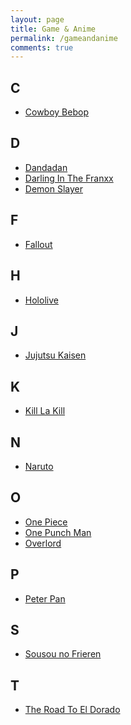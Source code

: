 ```yaml
---
layout: page
title: Game & Anime
permalink: /gameandanime
comments: true
---
```


<h2 style="text-align: left;">C</h2><div><ul style="text-align: left;">
	<li><a href="https://yourcosplay.github.io/categories#Cowboy-Bebop">Cowboy Bebop</a></li>
</ul></div>

<h2 style="text-align: left;">D</h2><div><ul style="text-align: left;">
	<li><a href="https://yourcosplay.github.io/categories#Dandadan">Dandadan</a></li>
	<li><a href="https://yourcosplay.github.io/categories#Darling-In-The-Franxx">Darling In The Franxx</a></li>
	<li><a href="https://yourcosplay.github.io/categories#Demon-Slayer">Demon Slayer</a></li>
</ul></div>

<h2 style="text-align: left;">F</h2><div><ul style="text-align: left;">
	<li><a href="https://yourcosplay.github.io/categories#Fallout">Fallout</a></li>
</ul></div>

<h2 style="text-align: left;">H</h2><div><ul style="text-align: left;">
	<li><a href="https://yourcosplay.github.io/categories#Hololive">Hololive</a></li>
</ul></div>

<h2 style="text-align: left;">J</h2><div><ul style="text-align: left;">
	<li><a href="https://yourcosplay.github.io/categories#Jujutsu-Kaisen">Jujutsu Kaisen</a></li>
</ul></div>

<h2 style="text-align: left;">K</h2><div><ul style="text-align: left;">
	<li><a href="https://yourcosplay.github.io/categories#Kill-La-Kill">Kill La Kill</a></li>
</ul></div>

<h2 style="text-align: left;">N</h2><div><ul style="text-align: left;">
	<li><a href="https://yourcosplay.github.io/categories#Naruto">Naruto</a></li>
</ul></div>

<h2 style="text-align: left;">O</h2><div><ul style="text-align: left;">
	<li><a href="https://yourcosplay.github.io/categories#One-Piece">One Piece</a></li>
	<li><a href="https://yourcosplay.github.io/categories#One-Punch-Man">One Punch Man</a></li>
	<li><a href="https://yourcosplay.github.io/categories#Overlord">Overlord</a></li>
</ul></div>

<h2 style="text-align: left;">P</h2><div><ul style="text-align: left;">
	<li><a href="https://yourcosplay.github.io/categories#Peter-pan">Peter Pan</a></li>
</ul></div>

<h2 style="text-align: left;">S</h2><div><ul style="text-align: left;">
	<li><a href="https://yourcosplay.github.io/categories#Sousou-No-Frieren">Sousou no Frieren</a></li>
</ul></div>

<h2 style="text-align: left;">T</h2><div><ul style="text-align: left;">
	<li><a href="https://yourcosplay.github.io/categories#The-Road-to-El-Dorado">The Road To El Dorado</a></li>
</ul></div>